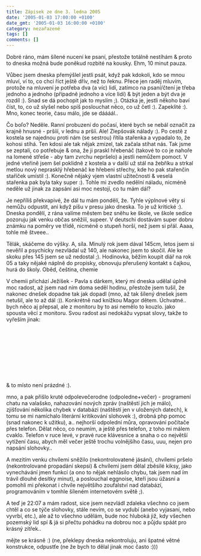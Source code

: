 ```yaml
---
title: Zápisek ze dne 3. ledna 2005
date: '2005-01-03 17:00:00 +0100'
date_gmt: '2005-01-03 16:00:00 +0100'
category: nezařazené
tags: []
comments: []
---
```

<p>Dobré ráno, mám šílené nucení ke psaní, přestože totálně nestíhám &amp; proto to dneska možná  bude poněkud rozbité na kousky. Ehm, 10 minut pauza.</p>
<p>Vůbec jsem dneska přemýšlel jestli psát, když pak kdokoli, kdo se mnou mluví, ví to, co chci říct  ještě dřív, než to řeknu. Přece jen raděj mluvím, protože na mluvení je potřeba dva (a víc) lidí,  zatímco na psaní/čtení je třeba jednoho a jednoho (případně jednoho a více lidí) &amp; být jeden  a být dva je rozdíl :). Snad se dá pochopit jak to myslím ;). Otázka je, jestli někoho baví  číst, to, co už slyšel nebo spíš poslouchat něco, co už četl :). Zapeklité :). Mno, konec teorie,  času málo, jde se dáááál..</p>
<p>Čo boľo? Neděle. Ranní probuzení do počasí, které bych se nebál označit za krajně hnusné -   pršííí, v lednu a pršíí. Ale! Zlepšovák nálady :). Po cestě z kostela se najednou proti nám (se sestrou)  řítila stařenka a vypadalo to, že kohosi stíhá. Ten kdosi ale tak nějak zmizel, tak začala stíhat  nás. Tak jsme se zeptali, co potřebuje &amp; ona, že ji praskl hřebenáč (takové to co je nahoře na lomené  střeše - aby tam zvrchu nepršelo) a jestli nemůžem pomoct. V jedné vteřině jsem šel poklidně z kostela  a v další už stál na žebříku a strkal metlou nový neprasklý hřebenáč ke hřebeni střechy, kde ho pak  stařenčin staříček umístil :). Konečně nějaký vjem vlastní užitečnosti &amp; veselá stařenka pak byla  taky super :). Tohle mi zvedlo nedělní náladu, nicméně neděle už jinak za zapsání asi moc nestojí,  co tu mám dál?</p>
<p>Je nepříliš překvapivé, že dál tu mám pondělí, že. Tyhle výplnové věty si nemůžu odpustit, ani když  píšu v presu jako dneska. To je už kritické :). Dneska pondělí, z rána valíme městem bez sněhu  ke škole, ve škole sedíce pozoruju jak venku občas sněžííí, supeer. V deutschi dostávám super dobru  známku na poměry ve třídě, nicméně o stupeň horší, než jsem si přál. Aaaa, tohle mě štveee..</p>
<p>Tělák, skáčeme do výšky. A, síla. Minulý rok jsem dával 145cm, letos jsem si nevěřil a psychicky  nezvládal už 140, ale nakonec jsem to skočil. Ale ke skoku přes 145 jsem se už nedostal ;). Hodinovka,  běžím koupit diář na rok 05 a taky nějaké náplně do propisky, obnovuju přerušený kontakt s čajkou,  hurá do školy. Oběd, čeština, chemie</p>
<p>V chemii přichází Ježíšek - Pavla s dárkem, který mi dneska udělal úplně moc radost, až jsem nad ním doma   seděl hodinu, přestože jsem tušil, že nakonec dnešek dopadne tak jak dopadl (mno, až tak šílený dnešek jsem  netušil, ale to až dál :)). Konkrétně nad knížkou Magor dětem. Úchvatné.. bych něco aj přepsal, ale z monitoru  by to asi nemělo to kouzlo. jako spousta věcí z monitoru. Svou radost asi nedokážu vypsat slovy, takže  to vyřeším jinak:</p>
<p>&nbsp;<br>&nbsp;<br></p>
<p>&nbsp;<br>&nbsp;<br></p>
<p>&nbsp;<br>&nbsp;<br></p>
<p>&amp; to místo není prázdné :).</p>
<p>mno, a pak přišlo kruté odpolevečerodne (odpoledne+večer) - programení chatu na valašsko, nahazování nových zpráv  (naštěstí jich je málo), zjišťování několika chybek v databázi (naštěstí jen v uložených datech),  k tomu se mi namíchalo literární kritikování slohovek :), drobná php pomoc (snad nakonec k užitku),  a.. nejhorší odpolední můra, opravování počítače přes telefon. Dělat něco, co neumím, a ještě přes telefon,  z toho mi málem cvaklo. Telefon v ruce levé, v pravé ruce klávesnice a snaha o co největší vytížení  času, abych měl večer ještě trochu volnějšího času, uuu, nejen pro napsání slohovky..</p>
<p>A mezitím venku chvílemi sněžilo (nekontrolovatené jásání), chvílemi pršelo (nekontrolované propadání skepsi)  &amp; chvílemi jsem dělal zběsilé kiksy, jako vynechávání jmen funkcí (a ono to nějak nehlásilo chybu, tak jsem  nad ím trávil dlouhé desítky minut), a poslouchal eggnoise, kteří jsou úžasní a pomohli mi překonat i chvíle  největšího zoufalství nad databází, programováním v tomhle šíleném internetovém světě ;).</p>
<p>A teď je 22:07 a mám radost, sice jsem nezvládl zdaleka všechno co jsem chtěl a co se týče slohovky, stále  nevím, co se vydubí (anebo vyjasaní, nebo vyvrbí, etc.), ale až to všechno udělám, bude noc hluboká již,  kdy všechen pozemský lid spí &amp; já si přečtu pohádku na dobrou noc a půjdu spáát pro krásný zítřek..</p>
<p>mějte se krásně :) (ne, překlepy dneska nekontroluju, ani špatné větné konstrukce, odpustťe (ne že bych  to dělal jinak moc často :)))</p>
